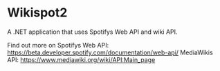 # Wikispot2

A .NET application that uses Spotifys Web API and wiki API.

Find out more on Spotifys Web API: https://beta.developer.spotify.com/documentation/web-api/
MediaWikis API: https://www.mediawiki.org/wiki/API:Main_page

